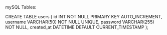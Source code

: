 <!-- https://www.tutorialrepublic.com/php-tutorial/php-mysql-login-system.php -->

mySQL Tables:

CREATE TABLE users (
    id INT NOT NULL PRIMARY KEY AUTO_INCREMENT,
    username VARCHAR(50) NOT NULL UNIQUE,
    password VARCHAR(255) NOT NULL,
    created_at DATETIME DEFAULT CURRENT_TIMESTAMP
);